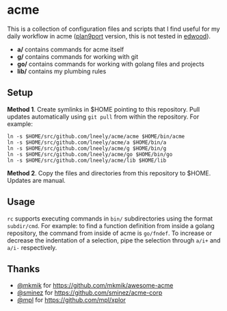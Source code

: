 # acme

This is a collection of configuration files and scripts that I find
useful for my daily workflow in acme
([plan9port](https://github.com/9fans/plan9port) version, this is not
tested in [edwood](https://github.com/rjkroege/edwood)).

- **a/** contains commands for acme itself
- **g/** contains commands for working with git
- **go/** contains commands for working with golang files and projects
- **lib/** contains my plumbing rules

## Setup

**Method 1**. Create symlinks in $HOME pointing to this
repository. Pull updates automatically using `git pull` from within
the repository. For example:

```
ln -s $HOME/src/github.com/lneely/acme/acme $HOME/bin/acme
ln -s $HOME/src/github.com/lneely/acme/a $HOME/bin/a
ln -s $HOME/src/github.com/lneely/acme/g $HOME/bin/g
ln -s $HOME/src/github.com/lneely/acme/go $HOME/bin/go
ln -s $HOME/src/github.com/lneely/acme/lib $HOME/lib
```

**Method 2**. Copy the files and directories from this repository to
$HOME. Updates are manual.

## Usage

`rc` supports executing commands in `bin/` subdirectories using the
format `subdir/cmd`. For example: to find a function definition from
inside a golang repository, the command from inside of acme is
`go/fndef`. To increase or decrease the indentation of a selection,
pipe the selection through `a/i+` and `a/i-` respectively.

## Thanks

- [@mkmik](https://github.com/mkmik) for
https://github.com/mkmik/awesome-acme
- [@sminez](https://github.com/sminez) for
https://github.com/sminez/acme-corp
- [@mpl](https://github.com/mpl) for https://github.com/mpl/xplor

